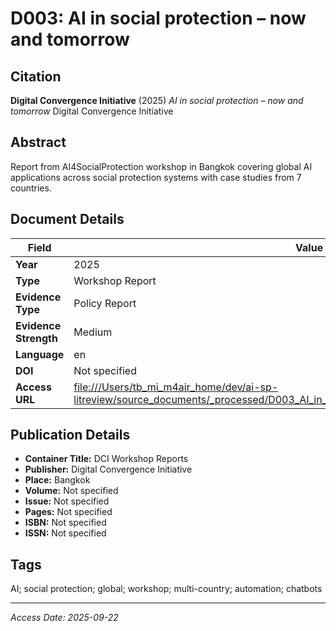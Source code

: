 # D003: AI in social protection – now and tomorrow

## Citation

**Digital Convergence Initiative** (2025)
*AI in social protection – now and tomorrow*
Digital Convergence Initiative

## Abstract

Report from AI4SocialProtection workshop in Bangkok covering global AI applications across social protection systems with case studies from 7 countries.

## Document Details

| Field | Value |
|-------|-------|
| **Year** | 2025 |
| **Type** | Workshop Report |
| **Evidence Type** | Policy Report |
| **Evidence Strength** | Medium |
| **Language** | en |
| **DOI** | Not specified |
| **Access URL** | [file:///Users/tb_mi_m4air_home/dev/ai-sp-litreview/source_documents/_processed/D003_AI_in_social_protection_now_and_tomorrow_DCI.pdf](file:///Users/tb_mi_m4air_home/dev/ai-sp-litreview/source_documents/_processed/D003_AI_in_social_protection_now_and_tomorrow_DCI.pdf) |

## Publication Details

- **Container Title:** DCI Workshop Reports
- **Publisher:** Digital Convergence Initiative
- **Place:** Bangkok
- **Volume:** Not specified
- **Issue:** Not specified
- **Pages:** Not specified
- **ISBN:** Not specified
- **ISSN:** Not specified

## Tags

AI; social protection; global; workshop; multi-country; automation; chatbots

---
*Access Date: 2025-09-22*
